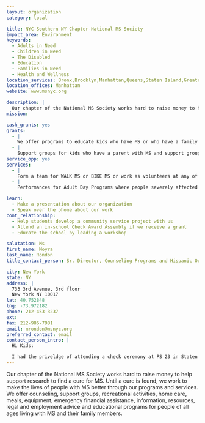 ```yaml
---
layout: organization
category: local

title: NYC-Southern NY Chapter-National MS Society
impact_area: Environment
keywords: 
  - Adults in Need
  - Children in Need
  - The Disabled
  - Education
  - Families in Need
  - Health and Wellness
location_services: Bronx,Brooklyn,Manhattan,Queens,Staten Island,Greater New York,Outside NYC
location_offices: Manhattan
website: www.msnyc.org

description: |
  Our chapter of the National MS Society works hard to raise money to help support research to find a cure for MS. Until a cure is found, we work to make the lives of people with MS better through our programs and services. We offer counseling, support groups, recreational activities, home care, meals, equipment, emergency financial assistance, information, resources, legal and employment advice and educational programs for people of all ages living with MS and their family members.
mission: 

cash_grants: yes
grants: 
  - |
    We offer programs to educate kids who have MS or who have a family member with MS about the disease and also give them an opportunity to have fun with other kids.  Typically it costs us about $50 for each child to participate in a program.
  - |
    Support groups for kids who have a parent with MS and support groups for the parent living with MS.  Typically a support group series costs us about $75 per person.
service_opp: yes
services: 
  - |
    Form a team for WALK MS or BIKE MS or work as volunteers at any of our large events such as WALK/BIKE--multiple locations.
  - |
    Performances for Adult Day Programs where people severely affected by MS spend time with others in recreational and social activities.  

learn: 
  - Make a presentation about our organization
  - Speak over the phone about our work
cont_relationship: 
  - Help students develop a community service project with us
  - Attend an in-school Check Award Assembly if we receive a grant
  - Educate the school by leading a workshop

salutation: Ms
first_name: Moyra
last_name: Rondon
title_contact_person: Sr. Director, Counseling Programs and Hispanic Outreach

city: New York
state: NY
address: |
  733 3rd Avenue, 3rd floor  
  New York NY 10017
lat: 40.752848
lng: -73.972182
phone: 212-453-3237
ext: 
fax: 212-986-7981
email: mrondon@msnyc.org
preferred_contact: email
contact_person_intro: |
  Hi Kids:

  I had the priveldge of attending a check ceremony at PS 23 in Staten Island and I am feeling incredibly moved by the work that you as young philanthropists are doing.  I am a social worker and have been with the National MS Society for about 7 years.  I really love my job.  I get to plan programs that teach people all about MS and how to live with it.  Lots of people are diagnosed with MS and don't even know what it is but have to begin making decisions about their health care.  So we believe its important for people to know as much as possible about MS so they can work with their doctors and stay well.  Another part of my job is helping people who are Spanish speaking to learn more about MS and to get access to all the resources that other people with MS are using.  Please let me know if you have more questions about what I do at our chapter.
---
```

Our chapter of the National MS Society works hard to raise money to help support research to find a cure for MS. Until a cure is found, we work to make the lives of people with MS better through our programs and services. We offer counseling, support groups, recreational activities, home care, meals, equipment, emergency financial assistance, information, resources, legal and employment advice and educational programs for people of all ages living with MS and their family members.